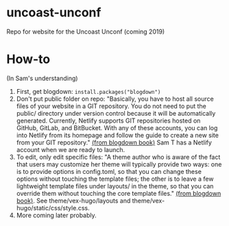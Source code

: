 # uncoast-unconf

Repo for website for the Uncoast Unconf (coming 2019)

# How-to
(In Sam's understanding)

1. First, get blogdown: `install.packages("blogdown")`
2. Don't put public folder on repo: "Basically, you have to host all source files of your website in a GIT repository. You do not need to put the public/ directory under version control because it will be automatically generated. Currently, Netlify supports GIT repositories hosted on GitHub, GitLab, and BitBucket. With any of these accounts, you can log into Netlify from its homepage and follow the guide to create a new site from your GIT repository." [(from blogdown book)](https://bookdown.org/yihui/blogdown/netlify.html) Sam T has a Netlify account when we are ready to launch.
3. To edit, only edit specific files: "A theme author who is aware of the fact that users may customize her theme will typically provide two ways: one is to provide options in config.toml, so that you can change these options without touching the template files; the other is to leave a few lightweight template files under layouts/ in the theme, so that you can override them without touching the core template files." [(from blogdown book)](https://bookdown.org/yihui/blogdown/custom-layouts.html). See theme/vex-hugo/layouts and theme/vex-hugo/static/css/style.css.
4. More coming later probably.

